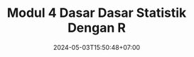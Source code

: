 ---
draft: true
date: 2024-05-03T15:50:48+07:00
title: "Modul 4 Dasar Dasar Statistik Dengan R"
slug: modul-4-dasar-dasar-statistik-dengan-r

tags:
    - DataManagementR
    - ImportExportR
    - DataManipulation
    - DplyrTutorial
    - TidyData

categories:
    - BasicRStudio

authorname: "Riofebri Prasetia"
authorlink: "https://rii92-portofolio.web.app/"
authorphoto: "https://media.licdn.com/dms/image/D5603AQHsWRz4U7IKzA/profile-displayphoto-shrink_200_200/0/1690182368248?e=1718841600&v=beta&t=UrTxqBd5G0GRg7UsKkoxTP99WK_An-NJpp4Nu2RXlO8"

image: https://jagoberkarir.com/images/basicrstudio/basic-r-studio-modul-3.jpg
thumbnail: https://jagoberkarir.com/images/basicrstudio/basic-r-studio-modul-3.jpg
width: 1024
height: 576
description: "Pelajari teknik import dan export data dari dan ke berbagai format file seperti CSV dan Excel, serta cara menggunakan paket dplyr dan tidyr untuk manipulasi dan persiapan data yang efisien."
---